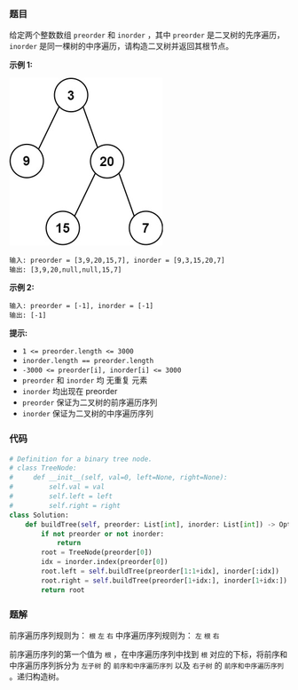 ### 题目

给定两个整数数组 `preorder` 和 `inorder` ，其中 `preorder` 是二叉树的先序遍历， `inorder` 是同一棵树的中序遍历，请构造二叉树并返回其根节点。

**示例 1:**

![img](./images/105-1.jpg)

```
输入: preorder = [3,9,20,15,7], inorder = [9,3,15,20,7]
输出: [3,9,20,null,null,15,7]
```

**示例 2:**

```
输入: preorder = [-1], inorder = [-1]
输出: [-1]
```

**提示:**

- `1 <= preorder.length <= 3000`
- `inorder.length == preorder.length`
- `-3000 <= preorder[i], inorder[i] <= 3000`
- `preorder` 和 `inorder` 均 无重复 元素
- `inorder` 均出现在 preorder
- `preorder` 保证为二叉树的前序遍历序列
- `inorder` 保证为二叉树的中序遍历序列

### 代码

```python
# Definition for a binary tree node.
# class TreeNode:
#     def __init__(self, val=0, left=None, right=None):
#         self.val = val
#         self.left = left
#         self.right = right
class Solution:
    def buildTree(self, preorder: List[int], inorder: List[int]) -> Optional[TreeNode]:
        if not preorder or not inorder:
            return
        root = TreeNode(preorder[0])
        idx = inorder.index(preorder[0])
        root.left = self.buildTree(preorder[1:1+idx], inorder[:idx])
        root.right = self.buildTree(preorder[1+idx:], inorder[1+idx:])
        return root
```

### 题解

前序遍历序列规则为： `根` `左` `右`
中序遍历序列规则为： `左` `根` `右`

前序遍历序列的第一个值为 `根` ，在中序遍历序列中找到 `根` 对应的下标，将前序和中序遍历序列拆分为 `左子树` 的 `前序和中序遍历序列` 以及 `右子树` 的 `前序和中序遍历序列` 。递归构造树。



